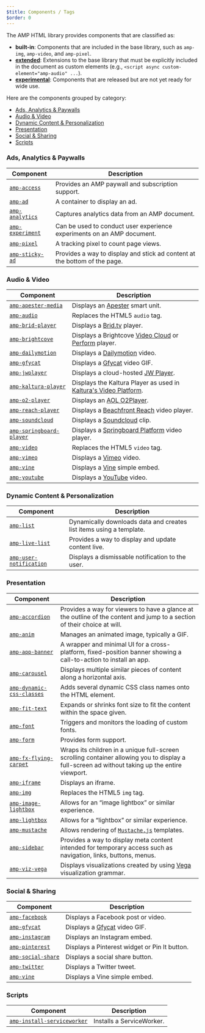 ```yaml
---
$title: Components / Tags
$order: 0
---
```

The AMP HTML library provides components that are classified as:

- **built-in**: Components that are included in the base library, such as `amp-img`, `amp-video`, and `amp-pixel`.
- **[extended](https://github.com/ampproject/amphtml/blob/master/extensions/README.md)**: Extensions to the base library that must be explicitly included in the document as custom elements (e.g., `<script async custom-element="amp-audio" ...`).
- **[experimental](experimental.html)**: Components that are released but are not yet ready for wide use.

Here are the components grouped by category:

- [Ads, Analytics & Paywalls](#ads-analytics-paywalls)
- [Audio & Video](#audio-video)
- [Dynamic Content & Personalization](#dynamic-content-personalization)
- [Presentation](#presentation)
- [Social & Sharing](#social-sharing)
- [Scripts](#scripts)

### Ads, Analytics & Paywalls

| Component | Description |
| --------- | ----------- |
| [`amp-access`](components/amp-access.html) | Provides an AMP paywall and subscription support.  |
| [`amp-ad`](components/amp-ad.html) | A container to display an ad. |
| [`amp-analytics`](components/amp-analytics.html) | Captures analytics data from an AMP document. |
| [`amp-experiment`](components/amp-experiment.html) | Can be used to conduct user experience experiments on an AMP document. |
| [`amp-pixel`](components/amp-pixel.html) | A tracking pixel to count page views. |
| [`amp-sticky-ad`](components/amp-sticky-ad.html) | Provides a way to display and stick ad content at the bottom of the page.|

### Audio & Video

| Component | Description |
| --------- | ----------- |
| [`amp-apester-media`](components/amp-apester-media.html) | Displays an [Apester](https://apester.com/) smart unit. |
| [`amp-audio`](components/amp-audio.html) | Replaces the HTML5 `audio` tag. |
| [`amp-brid-player`](components/amp-brid-player.html) | Displays a [Brid.tv](https://www.brid.tv/) player. |
| [`amp-brightcove`](components/amp-brightcove.html) | Displays a Brightcove [Video Cloud](https://www.brightcove.com/en/online-video-platform) or [Perform](https://www.brightcove.com/en/perform) player. |
| [`amp-dailymotion`](components/amp-dailymotion.html) | Displays a [Dailymotion](https://www.dailymotion.com) video. |
| [`amp-gfycat`](components/amp-gfycat.html) | Displays a [Gfycat](https://gfycat.com) video GIF. |
| [`amp-jwplayer`](components/amp-jwplayer.html) | Displays a cloud-hosted [JW Player](https://www.jwplayer.com/). |
| [`amp-kaltura-player`](components/amp-kaltura-player.html) | Displays the Kaltura Player as used in [Kaltura's Video Platform](https://corp.kaltura.com/). |
| [`amp-o2-player`](components/amp-o2-player.html) | Displays an [AOL O2Player](http://on.aol.com/). |
| [`amp-reach-player`](components/amp-reach-player.html) | Displays a [Beachfront Reach](https://beachfrontreach.com/) video player. |
| [`amp-soundcloud`](components/amp-soundcloud.html) | Displays a [Soundcloud](https://soundcloud.com/) clip. |
| [`amp-springboard-player`](components/amp-springboard-player.html) | Displays a [Springboard Platform](http://publishers.springboardplatform.com/users/login) video player. |
| [`amp-video`](components/amp-video.html) | Replaces the HTML5 `video` tag. |
| [`amp-vimeo`](components/amp-vimeo.html) | Displays a [Vimeo](https://vimeo.com/) video. |
| [`amp-vine`](components/amp-vine.html) | Displays a [Vine](https://vine.co/) simple embed. |
| [`amp-youtube`](components/amp-youtube.html) | Displays a [YouTube](https://www.youtube.com/) video. |



### Dynamic Content & Personalization

| Component | Description |
| --------- | ----------- |
| [`amp-list`](components/amp-list.html) | Dynamically downloads data and creates list items using a template. |
| [`amp-live-list`](components/amp-live-list.html) | Provides a way to display and update content live. |
| [`amp-user-notification`](components/amp-user-notification.html) | Displays a dismissable notification to the user. |

### Presentation

| Component | Description |
| --------- | ----------- |
| [`amp-accordion`](components/amp-accordion.html) | Provides a way for viewers to have a glance at the outline of the content and jump to a section of their choice at will. |
| [`amp-anim`](components/amp-anim.html) | Manages an animated image, typically a GIF. |
| [`amp-app-banner`](components/amp-app-banner.html) | A wrapper and minimal UI for a cross-platform, fixed-position banner showing a call-to-action to install an app. |
| [`amp-carousel`](components/amp-carousel.html) | Displays multiple similar pieces of content along a horizontal axis. |
| [`amp-dynamic-css-classes`](components/amp-dynamic-css-classes.html) | Adds several dynamic CSS class names onto the HTML element. |
| [`amp-fit-text`](components/amp-fit-text.html) | Expands or shrinks font size to fit the content within the space given. |
| [`amp-font`](components/amp-font.html) | Triggers and monitors the loading of custom fonts. |
| [`amp-form`](components/amp-form.html) | Provides form support. |
| [`amp-fx-flying-carpet`](components/amp-fx-flying-carpet.html) | Wraps its children in a unique full-screen scrolling container allowing you to display a full-screen ad without taking up the entire viewport. |
| [`amp-iframe`](components/amp-iframe.html) | Displays an iframe. |
| [`amp-img`](components/amp-img.html)  | Replaces the HTML5 `img` tag. |
| [`amp-image-lightbox`](components/amp-image-lightbox.html) | Allows for an “image lightbox” or similar experience. |
| [`amp-lightbox`](components/amp-lightbox.html) | Allows for a “lightbox” or similar experience. |
| [`amp-mustache`](components/amp-mustache.html) | Allows rendering of [`Mustache.js`](https://github.com/janl/mustache.js/) templates. |
| [`amp-sidebar`](components/amp-sidebar.html) | Provides a way to display meta content intended for temporary access such as navigation, links, buttons, menus. |
| [`amp-viz-vega`](components/amp-viz-vega.html) | Displays visualizations created by using [Vega](https://vega.github.io/vega/) visualization grammar.|

### Social & Sharing

| Component | Description |
| --------- | ----------- |
| [`amp-facebook`](components/amp-facebook.html) | Displays a Facebook post or video. |
| [`amp-gfycat`](components/amp-gfycat.html) | Displays a [Gfycat](https://gfycat.com) video GIF. |
| [`amp-instagram`](components/amp-instagram.html) | Displays an Instagram embed. |
| [`amp-pinterest`](components/amp-pinterest.html) | Displays a Pinterest widget or Pin It button. |
| [`amp-social-share`](components/amp-social-share.html) | Displays a social share button. |
| [`amp-twitter`](components/amp-twitter.html) | Displays a Twitter tweet. |
| [`amp-vine`](components/amp-vine.html) | Displays a Vine simple embed. |

### Scripts

| Component | Description |
| --------- | ----------- |
| [`amp-install-serviceworker`](components/amp-install-serviceworker.html) | Installs a ServiceWorker. |
